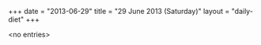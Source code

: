 +++
date = "2013-06-29"
title = "29 June 2013 (Saturday)"
layout = "daily-diet"
+++

<p>&lt;no entries&gt;</p>